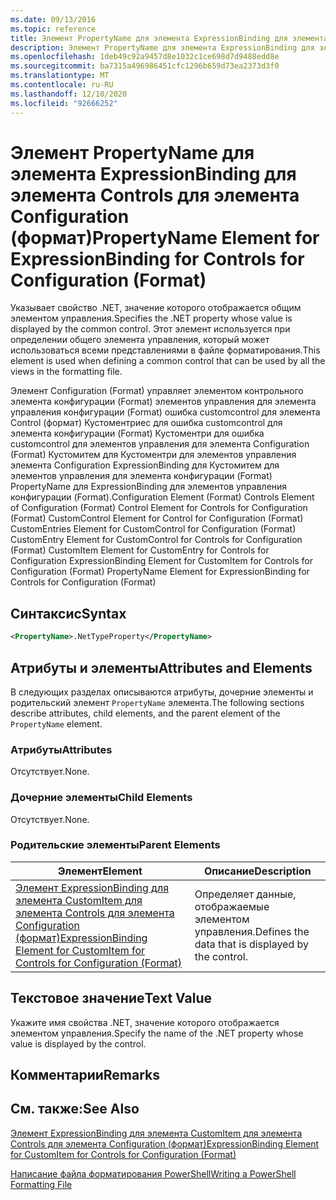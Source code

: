 ```yaml
---
ms.date: 09/13/2016
ms.topic: reference
title: Элемент PropertyName для элемента ExpressionBinding для элемента Controls для элемента Configuration (формат)
description: Элемент PropertyName для элемента ExpressionBinding для элемента Controls для элемента Configuration (формат)
ms.openlocfilehash: 1deb49c92a9457d8e1032c1ce698d7d9488edd8e
ms.sourcegitcommit: ba7315a496986451cfc1296b659d73ea2373d3f0
ms.translationtype: MT
ms.contentlocale: ru-RU
ms.lasthandoff: 12/10/2020
ms.locfileid: "92666252"
---
```

# <a name="propertyname-element-for-expressionbinding-for-controls-for-configuration-format"></a><span data-ttu-id="5e628-103">Элемент PropertyName для элемента ExpressionBinding для элемента Controls для элемента Configuration (формат)</span><span class="sxs-lookup"><span data-stu-id="5e628-103">PropertyName Element for ExpressionBinding for Controls for Configuration (Format)</span></span>

<span data-ttu-id="5e628-104">Указывает свойство .NET, значение которого отображается общим элементом управления.</span><span class="sxs-lookup"><span data-stu-id="5e628-104">Specifies the .NET property whose value is displayed by the common control.</span></span> <span data-ttu-id="5e628-105">Этот элемент используется при определении общего элемента управления, который может использоваться всеми представлениями в файле форматирования.</span><span class="sxs-lookup"><span data-stu-id="5e628-105">This element is used when defining a common control that can be used by all the views in the formatting file.</span></span>

<span data-ttu-id="5e628-106">Элемент Configuration (Format) управляет элементом контрольного элемента конфигурации (Format) элементов управления для элемента управления конфигурации (Format) ошибка customcontrol для элемента Control (формат) Кустоментриес для ошибка customcontrol для элемента конфигурации (Format) Кустоментри для ошибка customcontrol для элементов управления для элемента Configuration (Format) Кустомитем для Кустоментри для элементов управления элемента Configuration ExpressionBinding для Кустомитем для элементов управления для элемента конфигурации (Format) PropertyName для ExpressionBinding для элементов управления конфигурации (Format).</span><span class="sxs-lookup"><span data-stu-id="5e628-106">Configuration Element (Format) Controls Element of Configuration (Format) Control Element for Controls for Configuration (Format) CustomControl Element for Control for Configuration (Format) CustomEntries Element for CustomControl for Configuration (Format) CustomEntry Element for CustomControl for Controls for Configuration (Format) CustomItem Element for CustomEntry for Controls for Configuration ExpressionBinding Element for CustomItem for Controls for Configuration (Format) PropertyName Element for ExpressionBinding for Controls for Configuration (Format)</span></span>

## <a name="syntax"></a><span data-ttu-id="5e628-107">Синтаксис</span><span class="sxs-lookup"><span data-stu-id="5e628-107">Syntax</span></span>

```xml
<PropertyName>.NetTypeProperty</PropertyName>
```

## <a name="attributes-and-elements"></a><span data-ttu-id="5e628-108">Атрибуты и элементы</span><span class="sxs-lookup"><span data-stu-id="5e628-108">Attributes and Elements</span></span>

<span data-ttu-id="5e628-109">В следующих разделах описываются атрибуты, дочерние элементы и родительский элемент `PropertyName` элемента.</span><span class="sxs-lookup"><span data-stu-id="5e628-109">The following sections describe attributes, child elements, and the parent element of the `PropertyName` element.</span></span>

### <a name="attributes"></a><span data-ttu-id="5e628-110">Атрибуты</span><span class="sxs-lookup"><span data-stu-id="5e628-110">Attributes</span></span>

<span data-ttu-id="5e628-111">Отсутствует.</span><span class="sxs-lookup"><span data-stu-id="5e628-111">None.</span></span>

### <a name="child-elements"></a><span data-ttu-id="5e628-112">Дочерние элементы</span><span class="sxs-lookup"><span data-stu-id="5e628-112">Child Elements</span></span>

<span data-ttu-id="5e628-113">Отсутствует.</span><span class="sxs-lookup"><span data-stu-id="5e628-113">None.</span></span>

### <a name="parent-elements"></a><span data-ttu-id="5e628-114">Родительские элементы</span><span class="sxs-lookup"><span data-stu-id="5e628-114">Parent Elements</span></span>

|<span data-ttu-id="5e628-115">Элемент</span><span class="sxs-lookup"><span data-stu-id="5e628-115">Element</span></span>|<span data-ttu-id="5e628-116">Описание</span><span class="sxs-lookup"><span data-stu-id="5e628-116">Description</span></span>|
|-------------|-----------------|
|[<span data-ttu-id="5e628-117">Элемент ExpressionBinding для элемента CustomItem для элемента Controls для элемента Configuration (формат)</span><span class="sxs-lookup"><span data-stu-id="5e628-117">ExpressionBinding Element for CustomItem for Controls for Configuration (Format)</span></span>](./expressionbinding-element-for-customitem-for-controls-for-configuration-format.md)|<span data-ttu-id="5e628-118">Определяет данные, отображаемые элементом управления.</span><span class="sxs-lookup"><span data-stu-id="5e628-118">Defines the data that is displayed by the control.</span></span>|

## <a name="text-value"></a><span data-ttu-id="5e628-119">Текстовое значение</span><span class="sxs-lookup"><span data-stu-id="5e628-119">Text Value</span></span>

<span data-ttu-id="5e628-120">Укажите имя свойства .NET, значение которого отображается элементом управления.</span><span class="sxs-lookup"><span data-stu-id="5e628-120">Specify the name of the .NET property whose value is displayed by the control.</span></span>

## <a name="remarks"></a><span data-ttu-id="5e628-121">Комментарии</span><span class="sxs-lookup"><span data-stu-id="5e628-121">Remarks</span></span>

## <a name="see-also"></a><span data-ttu-id="5e628-122">См. также:</span><span class="sxs-lookup"><span data-stu-id="5e628-122">See Also</span></span>

[<span data-ttu-id="5e628-123">Элемент ExpressionBinding для элемента CustomItem для элемента Controls для элемента Configuration (формат)</span><span class="sxs-lookup"><span data-stu-id="5e628-123">ExpressionBinding Element for CustomItem for Controls for Configuration (Format)</span></span>](./expressionbinding-element-for-customitem-for-controls-for-configuration-format.md)

[<span data-ttu-id="5e628-124">Написание файла форматирования PowerShell</span><span class="sxs-lookup"><span data-stu-id="5e628-124">Writing a PowerShell Formatting File</span></span>](./writing-a-powershell-formatting-file.md)
